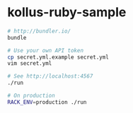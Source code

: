 kollus-ruby-sample
========

```bash
# http://bundler.io/
bundle

# Use your own API token
cp secret.yml.example secret.yml
vim secret.yml

# See http://localhost:4567
./run

# On production
RACK_ENV=production ./run
```
